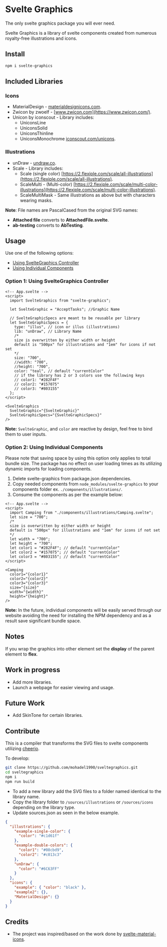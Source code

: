 # Svelte Graphics

The only svelte graphics package you will ever need.

Svelte Graphics is a library of svelte components created from numerous royalty-free illustrations and icons.

## Install

```sh
npm i svelte-graphics
```

## Included Libraries

### Icons

- MaterialDesign - [materialdesignicons.com](https://materialdesignicons.com).
- Zwicon by zwoelf - [www.zwicon.com](https://www.zwicon.com/).
- Unicon by iconscout - Library includes:
  - UniconsLine
  - UniconsSolid
  - UniconsThinline
  - UniconsMonochrome
[iconscout.com/unicons](https://iconscout.com/unicons/).

### Illustrations

- unDraw - [undraw.co](https://undraw.co).
- Scale - Library includes:
  - Scale (single color) [https://2.flexiple.com/scale/all-illustrations](https://2.flexiple.com/scale/all-illustrations).
  - ScaleMulti - (Multi-color) [https://2.flexiple.com/scale/multi-color-illustrations](https://2.flexiple.com/scale/multi-color-illustrations).
  - ScaleMultiMask - Same illustrations as above but with characters wearing masks.

**Note**: File names are PascalCased from the original SVG names:

- **Attached file** converts to **AttachedFile.svelte**.
- **ab-testing** converts to **AbTesting**.

## Usage

Use one of the following options:

- [Using SvelteGraphics Controller](#option-1-using-sveltegraphics-controller)
- [Using Individual Components](#option-2-using-individual-components)

### Option 1: Using SvelteGraphics Controller

```svelte
<!-- App.svelte -->
<script>
  import SvelteGraphics from "svelte-graphics";

  let SvelteGraphic = "AcceptTasks"; //Graphic Name

  // SvelteGraphicSpecs are meant to be reusable per library
  let SvelteGraphicSpecs = {
    type: "illus", // icon or illus (illustrations)
    lib: "unDraw", // Library Name
    /*
    size is overwritten by either width or height
    default is "500px" for illustrations and "1em" for icons if not set
    */
    size: "700",
    //width: "700",
    //height: "700",
    color: "teal", // default "currentColor"
    // if the library has 2 or 3 colors use the following keys
    // color1: "#282F4F"
    // color2: "#157075"
    // color3: "#803155"
  };
</script>

<SvelteGraphics
  SvelteGraphic="{SvelteGraphic}"
  SvelteGraphicSpecs="{SvelteGraphicSpecs}"
/>
```

**Note:** `SvelteGraphic`, and `color` are reactive by design, feel free to bind them to user inputs.

### Option 2: Using Individual Components

Please note that saving space by using this option only applies to total bundle size. The package has no effect on user loading times as its utilizing dynamic imports for loading components.

1. Delete svelte-graphics from package.json dependencies.
2. Copy needed components from `node_modules/svelte-graphics` to your components folder ex. `./components/illustrations/`.
3. Consume the components as per the example below:

```svelte
<!-- App.svelte -->
<script>
  import Camping from "./components/illustrations/Camping.svelte";
  let size = "700";
  /*
  size is overwritten by either width or height
  default is "500px" for illustrations and "1em" for icons if not set
  */
  let width = "700";
  let height = "700";
  let color1 = "#282F4F"; // default "currentColor"
  let color2 = "#157075"; // default "currentColor"
  let color3 = "#803155"; // default "currentColor"
</script>

<Camping
  color1="{color1}"
  color2="{color2}"
  color3="{color3}"
  size="{size}"
  width="{width}"
  height="{height}"
/>
```

**Note:** In the future, individual components will be easily served through our website avoiding the need for installing the NPM dependency and as a result save significant bundle space.

## Notes

If you wrap the graphics into other element set the **display** of the parent element to **flex**.

## Work in progress

- Add more libraries.
- Launch a webpage for easier viewing and usage.

## Future Work

- Add SkinTone for certain libraries.

## Contribute

This is a compiler that transforms the SVG files to svelte components utilizing [cheerio](https://cheerio.js.org).

To develop:

```sh
git clone https://github.com/mohadel1990/sveltegraphics.git
cd sveltegraphics
npm i
npm run build
```

- To add a new library add the SVG files to a folder named identical to the library name.
- Copy the library folder to `/sources/illustrations` or `/sources/icons` depending on the library type.
- Update sources.json as seen in the below example.

```json
{
  "illustrations": {
    "example-single-color": {
      "color": "#c1d61f"
    },
    "example-double-colors": {
      "color1": "#08cbd9",
      "color2": "#c013c3"
    },
    "unDraw": {
      "color": "#6C63FF"
    }
  },
  "icons": {
    "example": { "color": "black" },
    "example2": {},
    "MaterialDesign": {}
  }
}
```

## Credits

- The project was inspired/based on the work done by [svelte-material-icons](https://github.com/ramiroaisen/svelte-material-icons).
